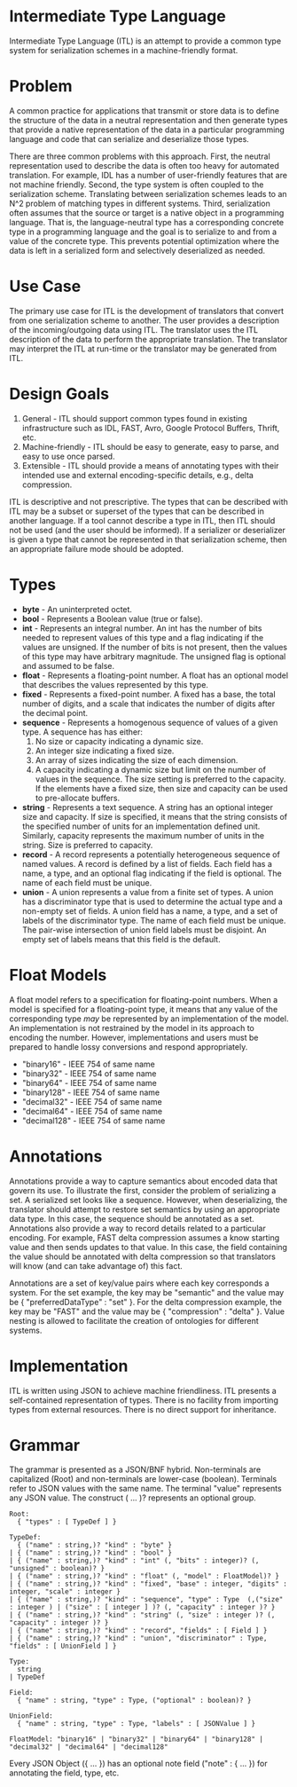 Intermediate Type Language
==========================

Intermediate Type Language (ITL) is an attempt to provide a common
type system for serialization schemes in a machine-friendly format.

# Problem
A common practice for applications that transmit or store data is to
define the structure of the data in a neutral representation and then
generate types that provide a native representation of the data in a
particular programming language and code that can serialize and
deserialize those types.

There are three common problems with this approach.  First, the
neutral representation used to describe the data is often too heavy
for automated translation.  For example, IDL has a number of
user-friendly features that are not machine friendly.  Second, the
type system is often coupled to the serialization scheme.
Translating between serialization schemes leads to an N^2 problem of
matching types in different systems.  Third, serialization often
assumes that the source or target is a native object in a programming
language.  That is, the language-neutral type has a corresponding
concrete type in a programming language and the goal is to serialize
to and from a value of the concrete type.  This prevents potential
optimization where the data is left in a serialized form and
selectively deserialized as needed.

# Use Case

The primary use case for ITL is the development of translators that
convert from one serialization scheme to another.  The user provides a
description of the incoming/outgoing data using ITL.  The translator
uses the ITL description of the data to perform the appropriate
translation.  The translator may interpret the ITL at run-time or the
translator may be generated from ITL.

# Design Goals

1. General - ITL should support common types found in existing
   infrastructure such as IDL, FAST, Avro, Google Protocol Buffers,
   Thrift, etc.
2. Machine-friendly - ITL should be easy to generate, easy to parse,
   and easy to use once parsed.
3. Extensible - ITL should provide a means of annotating types with
   their intended use and external encoding-specific details, e.g., delta
   compression.

ITL is descriptive and not prescriptive.  The types that can be
described with ITL may be a subset or superset of the types that can
be described in another language.  If a tool cannot describe a type in
ITL, then ITL should not be used (and the user should be informed).
If a serializer or deserializer is given a type that cannot be
represented in that serialization scheme, then an appropriate failure
mode should be adopted.

# Types

- **byte** - An uninterpreted octet.
- **bool** - Represents a Boolean value (true or false).
- **int** - Represents an integral number.  An int has the number of
  bits needed to represent values of this type and a flag indicating
  if the values are unsigned.  If the number of bits is not present,
  then the values of this type may have arbitrary magnitude.  The
  unsigned flag is optional and assumed to be false.
- **float** - Represents a floating-point number.  A float has an
  optional model that describes the values represented by this
  type.
- **fixed** - Represents a fixed-point number.  A fixed has a base,
  the total number of digits, and a scale that indicates the number of
  digits after the decimal point.
- **sequence** - Represents a homogenous sequence of values of a given
  type.  A sequence has has either:
  1. No size or capacity indicating a dynamic size.
  2. An integer size indicating a fixed size.
  3. An array of sizes indicating the size of each dimension.
  4. A capacity indicating a dynamic size but limit on the number of values in the sequence.
  The size setting is preferred to the capacity.  If the elements
  have a fixed size, then size and capacity can be used to
  pre-allocate buffers.
- **string** - Represents a text sequence.  A string has an optional
  integer size and capacity.  If size is specified, it means that the
  string consists of the specified number of units for an
  implementation defined unit.  Similarly, capacity represents the
  maximum number of units in the string.  Size is preferred to capacity.
- **record** - A record represents a potentially heterogeneous sequence of
  named values.  A record is defined by a list of fields.  Each field
  has a name, a type, and an optional flag indicating if the field is
  optional.  The name of each field must be unique.
- **union** - A union represents a value from a finite set of types.
  A union has a discriminator type that is used to determine the
  actual type and a non-empty set of fields.  A union field has a name, a type,
  and a set of labels of the discriminator type.  The name of each
  field must be unique.  The pair-wise intersection of union field
  labels must be disjoint.  An empty set of labels means
  that this field is the default.

# Float Models

A float model refers to a specification for floating-point numbers.
When a model is specified for a floating-point type, it means that any
value of the corresponding type *may* be represented by an
implementation of the model.  An implementation is not restrained by
the model in its approach to encoding the number.  However,
implementations and users must be prepared to handle lossy conversions
and respond appropriately.

- "binary16" - IEEE 754 of same name
- "binary32" - IEEE 754 of same name
- "binary64" - IEEE 754 of same name
- "binary128" - IEEE 754 of same name
- "decimal32" - IEEE 754 of same name
- "decimal64" - IEEE 754 of same name
- "decimal128" - IEEE 754 of same name

# Annotations

Annotations provide a way to capture semantics about encoded data that
govern its use.  To illustrate
the first, consider the problem of serializing a set.  A serialized
set looks like a sequence.  However, when deserializing, the
translator should attempt to restore set semantics by using an
appropriate data type.  In this case, the sequence should
be annotated as a set.  Annotations also provide a way to record
details related to a particular encoding.  For example, FAST delta
compression assumes a know starting value and then sends updates to
that value.  In this case, the field containing the value should be
annotated with delta compression so that translators will know (and
can take advantage of) this fact.

Annotations are a set of key/value pairs where each key corresponds a
system.  For the set example, the key may be "semantic" and the value
may be { "preferredDataType" : "set" }.  For the delta compression
example, the key may be "FAST" and the value may be { "compression" :
"delta" }.  Value nesting is allowed to facilitate the creation of
ontologies for different systems.

# Implementation

ITL is written using JSON to achieve machine friendliness.  ITL
presents a self-contained representation of types.  There is no
facility from importing types from external resources.  There is no
direct support for inheritance.

# Grammar

The grammar is presented as a JSON/BNF hybrid.  Non-terminals are
capitalized (Root) and non-terminals are lower-case (boolean).
Terminals refer to JSON values with the same name.  The terminal
"value" represents any JSON value.  The construct ( ... )? represents
an optional group.

```
Root:
  { "types" : [ TypeDef ] }

TypeDef:
  { ("name" : string,)? "kind" : "byte" }
| { ("name" : string,)? "kind" : "bool" }
| { ("name" : string,)? "kind" : "int" (, "bits" : integer)? (, "unsigned" : boolean)? }
| { ("name" : string,)? "kind" : "float" (, "model" : FloatModel)? }
| { ("name" : string,)? "kind" : "fixed", "base" : integer, "digits" : integer, "scale" : integer }
| { ("name" : string,)? "kind" : "sequence", "type" : Type  (,("size" : integer ) | ("size" : [ integer ] )? (, "capacity" : integer )? }
| { ("name" : string,)? "kind" : "string" (, "size" : integer )? (, "capacity" : integer )? }
| { ("name" : string,)? "kind" : "record", "fields" : [ Field ] }
| { ("name" : string,)? "kind" : "union", "discriminator" : Type, "fields" : [ UnionField ] }

Type:
  string
| TypeDef

Field:
  { "name" : string, "type" : Type, ("optional" : boolean)? }

UnionField:
  { "name" : string, "type" : Type, "labels" : [ JSONValue ] }

FloatModel: "binary16" | "binary32" | "binary64" | "binary128" | "decimal32" | "decimal64" | "decimal128"
```

Every JSON Object ({ ... }) has an optional note field ("note" : {
... }) for annotating the field, type, etc.
